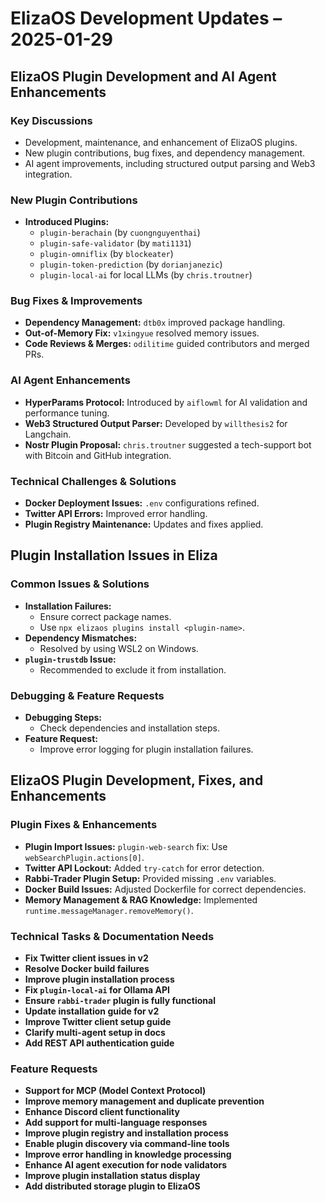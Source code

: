 # ElizaOS Development Updates – 2025-01-29  

## ElizaOS Plugin Development and AI Agent Enhancements  

### Key Discussions  
- Development, maintenance, and enhancement of ElizaOS plugins.  
- New plugin contributions, bug fixes, and dependency management.  
- AI agent improvements, including structured output parsing and Web3 integration.  

### New Plugin Contributions  
- **Introduced Plugins:**  
  - `plugin-berachain` (by `cuongnguyenthai`)  
  - `plugin-safe-validator` (by `mati1131`)  
  - `plugin-omniflix` (by `blockeater`)  
  - `plugin-token-prediction` (by `dorianjanezic`)  
  - `plugin-local-ai` for local LLMs (by `chris.troutner`)  

### Bug Fixes & Improvements  
- **Dependency Management:** `dtb0x` improved package handling.  
- **Out-of-Memory Fix:** `v1xingyue` resolved memory issues.  
- **Code Reviews & Merges:** `odilitime` guided contributors and merged PRs.  

### AI Agent Enhancements  
- **HyperParams Protocol:** Introduced by `aiflowml` for AI validation and performance tuning.  
- **Web3 Structured Output Parser:** Developed by `willthesis2` for Langchain.  
- **Nostr Plugin Proposal:** `chris.troutner` suggested a tech-support bot with Bitcoin and GitHub integration.  

### Technical Challenges & Solutions  
- **Docker Deployment Issues:** `.env` configurations refined.  
- **Twitter API Errors:** Improved error handling.  
- **Plugin Registry Maintenance:** Updates and fixes applied.  

## Plugin Installation Issues in Eliza  

### Common Issues & Solutions  
- **Installation Failures:**  
  - Ensure correct package names.  
  - Use `npx elizaos plugins install <plugin-name>`.  
- **Dependency Mismatches:**  
  - Resolved by using WSL2 on Windows.  
- **`plugin-trustdb` Issue:**  
  - Recommended to exclude it from installation.  

### Debugging & Feature Requests  
- **Debugging Steps:**  
  - Check dependencies and installation steps.  
- **Feature Request:**  
  - Improve error logging for plugin installation failures.  

## ElizaOS Plugin Development, Fixes, and Enhancements  

### Plugin Fixes & Enhancements  
- **Plugin Import Issues:** `plugin-web-search` fix: Use `webSearchPlugin.actions[0]`.  
- **Twitter API Lockout:** Added `try-catch` for error detection.  
- **Rabbi-Trader Plugin Setup:** Provided missing `.env` variables.  
- **Docker Build Issues:** Adjusted Dockerfile for correct dependencies.  
- **Memory Management & RAG Knowledge:** Implemented `runtime.messageManager.removeMemory()`.  

### Technical Tasks & Documentation Needs  
- **Fix Twitter client issues in v2**  
- **Resolve Docker build failures**  
- **Improve plugin installation process**  
- **Fix `plugin-local-ai` for Ollama API**  
- **Ensure `rabbi-trader` plugin is fully functional**  
- **Update installation guide for v2**  
- **Improve Twitter client setup guide**  
- **Clarify multi-agent setup in docs**  
- **Add REST API authentication guide**  

### Feature Requests  
- **Support for MCP (Model Context Protocol)**  
- **Improve memory management and duplicate prevention**  
- **Enhance Discord client functionality**  
- **Add support for multi-language responses**  
- **Improve plugin registry and installation process**  
- **Enable plugin discovery via command-line tools**  
- **Improve error handling in knowledge processing**  
- **Enhance AI agent execution for node validators**  
- **Improve plugin installation status display**  
- **Add distributed storage plugin to ElizaOS**  